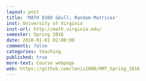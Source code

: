 ```yaml
---
layout: post
title: 'MATH 8380 &bull; Random Matrices'
inst: University of Virginia
inst-url: http://math.virginia.edu/
semester: Spring 2016
date: 2016-01-01 02:00:00
comments: false
categories: teaching
published: true
more-text: Course webpage
web: https://github.com/lenis2000/RMT_Spring_2016
---
```

